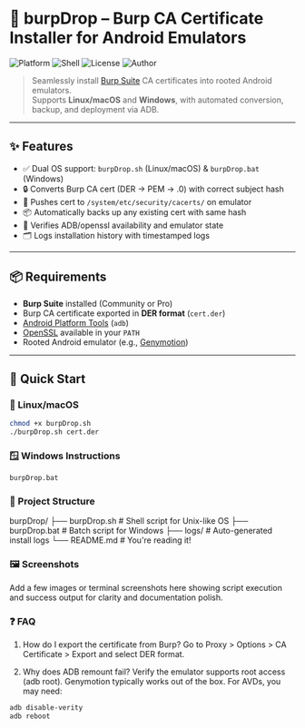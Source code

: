 # 🔐 burpDrop – Burp CA Certificate Installer for Android Emulators

![Platform](https://img.shields.io/badge/Platform-Android%20Emulators-blue)
![Shell](https://img.shields.io/badge/Shell-.sh%20%7C%20.bat-green)
![License](https://img.shields.io/badge/License-MIT-yellow)
![Author](https://img.shields.io/badge/Author-Gashaw%20Kidanu-orange)

> Seamlessly install [Burp Suite](https://portswigger.net/burp) CA certificates into rooted Android emulators.  
> Supports **Linux/macOS** and **Windows**, with automated conversion, backup, and deployment via ADB.

---

## ✨ Features

- ✅ Dual OS support: `burpDrop.sh` (Linux/macOS) & `burpDrop.bat` (Windows)
- 🔒 Converts Burp CA cert (DER → PEM → .0) with correct subject hash
- 🔁 Pushes cert to `/system/etc/security/cacerts/` on emulator
- 📦 Automatically backs up any existing cert with same hash
- 🧰 Verifies ADB/openssl availability and emulator state
- 🗂️ Logs installation history with timestamped logs

---

## 📦 Requirements

- **Burp Suite** installed (Community or Pro)
- Burp CA certificate exported in **DER format** (`cert.der`)
- [Android Platform Tools](https://developer.android.com/studio/releases/platform-tools) (`adb`)
- [OpenSSL](https://www.openssl.org/) available in your `PATH`
- Rooted Android emulator (e.g., [Genymotion](https://www.genymotion.com/))

---

## 🚀 Quick Start

### 🐧 Linux/macOS

```bash
chmod +x burpDrop.sh
./burpDrop.sh cert.der

```

### 🪟 Windows Instructions
```bat
burpDrop.bat

```

### 📁 Project Structure

burpDrop/
├── burpDrop.sh           # Shell script for Unix-like OS
├── burpDrop.bat          # Batch script for Windows
├── logs/                 # Auto-generated install logs
└── README.md             # You're reading it!
### 🖼️ Screenshots
Add a few images or terminal screenshots here showing script execution and success output for clarity and documentation polish.

### ❓ FAQ
1. How do I export the certificate from Burp? Go to Proxy > Options > CA Certificate > Export and select DER format.

2. Why does ADB remount fail? Verify the emulator supports root access (adb root). Genymotion typically works out of the box. For AVDs, you may need:

```bash
adb disable-verity
adb reboot
```
